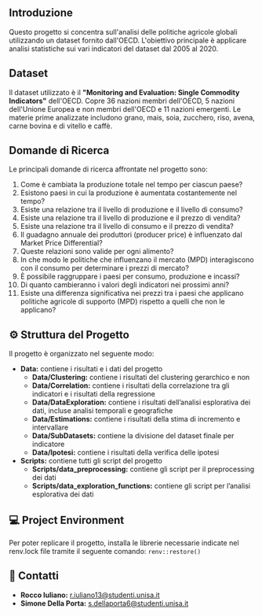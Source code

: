 ## Introduzione
Questo progetto si concentra sull'analisi delle politiche agricole globali utilizzando un dataset fornito dall'OECD. L'obiettivo principale è applicare analisi statistiche sui vari indicatori del dataset dal 2005 al 2020.

## Dataset
Il dataset utilizzato è il **"Monitoring and Evaluation: Single Commodity Indicators"** dell'OECD. Copre 36 nazioni membri dell'OECD, 5 nazioni dell'Unione Europea e non membri dell'OECD e 11 nazioni emergenti. Le materie prime analizzate includono grano, mais, soia, zucchero, riso, avena, carne bovina e di vitello e caffè.

## Domande di Ricerca
Le principali domande di ricerca affrontate nel progetto sono:
1. Come è cambiata la produzione totale nel tempo per ciascun paese?
2. Esistono paesi in cui la produzione è aumentata costantemente nel tempo?
3. Esiste una relazione tra il livello di produzione e il livello di consumo?
4. Esiste una relazione tra il livello di produzione e il prezzo di vendita?
5. Esiste una relazione tra il livello di consumo e il prezzo di vendita?
6. Il guadagno annuale dei produttori (producer price) è influenzato dal Market Price Differential?
7. Queste relazioni sono valide per ogni alimento?
8. In che modo le politiche che influenzano il mercato (MPD) interagiscono con il consumo per determinare i prezzi di mercato?
9. È possibile raggruppare i paesi per consumo, produzione e incassi?
10. Di quanto cambieranno i valori degli indicatori nei prossimi anni?
11. Esiste una differenza significativa nei prezzi tra i paesi che applicano politiche agricole di supporto (MPD) rispetto a quelli che non le applicano?

## ⚙️ Struttura del Progetto
Il progetto è organizzato nel seguente modo:
* **Data:** contiene i risultati e i dati del progetto
  * **Data/Clustering:** contiene i risultati del clustering gerarchico e non
  * **Data/Correlation:** contiene i risultati della correlazione tra gli indicatori e i risultati della regressione
  * **Data/DataExploration:** contiene i risultati dell’analisi esplorativa dei dati, incluse analisi temporali e geografiche
  * **Data/Estimations:** contiene i risultati della stima di incremento e intervallare
  * **Data/SubDatasets:** contiene la divisione del dataset finale per indicatore
  * **Data/Ipotesi:** contiene i risultati della verifica delle ipotesi
* **Scripts:** contiene tutti gli script del progetto
  * **Scripts/data_preprocessing:** contiene gli script per il preprocessing dei dati
  * **Scripts/data_exploration_functions:** contiene gli script per l’analisi esplorativa dei dati

## 💻 Project Environment
Per poter replicare il progetto, installa le librerie necessarie indicate nel renv.lock file tramite il seguente comando:
`renv::restore()`
## 📧 Contatti
- **Rocco Iuliano:** r.iuliano13@studenti.unisa.it
- **Simone Della Porta:** s.dellaporta6@studenti.unisa.it
